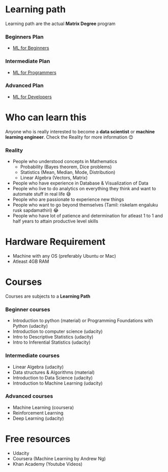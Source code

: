 
# Learning path
Learning path are the actual <b>Matrix Degree</b> program

### Beginners Plan
- [ML for Beginners](https://github.com/Param-Harrison/thematrixML/blob/master/ML-for-beginners.md)

### Intermediate Plan
- [ML for Programmers](https://github.com/Param-Harrison/thematrixML/blob/master/ML-for-programmers.md)

### Advanced Plan
- [ML for Developers](https://github.com/Param-Harrison/thematrixML/blob/master/ML-for-developers.md)

# Who can learn this
Anyone who is really interested to become a <b>data scientist</b> or <b>machine learning engineer</b>. Check the Reality for more information :blush:

### Reality
- People who understood concepts in Mathematics
  - Probability (Bayes theorem, Dice problems)
  - Statistics (Mean, Median, Mode, Distribution)
  - Linear Algebra (Vectors, Matrix)
- People who have experience in Database & Visualization of Data
- People who live to do analytics on everything they think and want to automate stuff in real life :sweat_smile:
- People who are passionate to experience new things
- People who want to go beyond themselves (Tamil: riskelam engaluku rusk sapdamathiri) :joy:
- People who have lot of patience and determination for atleast 1 to 1 and half years to attain productive level skills

# Hardware Requirement
- Machine with any OS (preferably Ubuntu or Mac)
- Atleast 4GB RAM

# Courses
Courses are subjects to a <b>Learning Path</b>

### Beginner courses
- Introduction to python (material) or Programming Foundations with Python (udacity)
- Introduction to computer science (udacity)
- Intro to Descriptive Statistics (udacity)
- Intro to Inferential Statistics (udacity)

### Intermediate courses
- Linear Algebra (udacity)
- Data structures & Algorithms (material)
- Introduction to Data Science (udacity)
- Introduction to Machine Learning (udacity)

### Advanced courses
- Machine Learning (coursera)
- Reinforcement Learning
- Deep Learning (udacity)

# Free resources
- Udacity
- Coursera (Machine Learning by Andrew Ng)
- Khan Academy (Youtube Videos)
